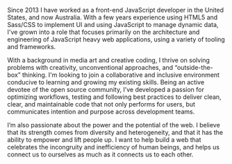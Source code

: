 Since 2013 I have worked as a front-end JavaScript developer in the United States, and now Australia. With a few years experience using HTML5 and Sass/CSS to implement UI and using JavaScript to manage dynamic data, I've grown into a role that focuses primarily on the architecture and engineering of JavaScript heavy web applications, using a variety of tooling and frameworks.

With a background in media art and creative coding, I thrive on solving problems with creativity, unconventional approaches, and “outside-the-box” thinking. I'm looking to join a collaborative and inclusive environment conducive to learning and growing my existing skills. Being an active devotee of the open source community, I’ve developed a passion for optimizing workflows, testing and following best practices to deliver clean, clear, and maintainable code that not only performs for users, but communicates intention and purpose across development teams.

I’m also passionate about the power and the potential of the web. I believe that its strength comes from diversity and heterogeneity, and that it has the ability to empower and lift people up. I want to help build a web that celebrates the incongruity and inefficiency of human beings, and helps us connect us to ourselves as much as it connects us to each other.

